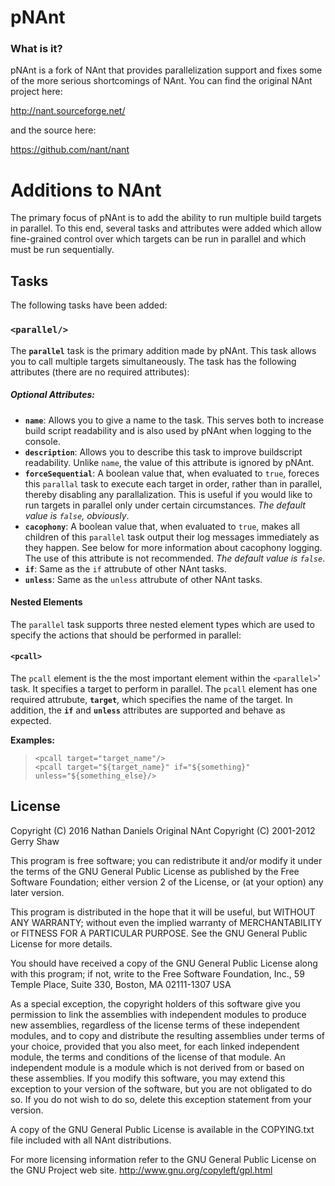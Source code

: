 # pNAnt

### What is it? 

pNAnt is a fork of NAnt that provides parallelization support and fixes some of the more serious shortcomings of NAnt.  You can find the original NAnt project here:

http://nant.sourceforge.net/

and the source here:

https://github.com/nant/nant

# Additions to NAnt

The primary focus of pNAnt is to add the ability to run multiple build targets in parallel.  To this end, several tasks and attributes were added which allow fine-grained control over which targets can be run in parallel and which must be run sequentially.

## Tasks
The following tasks have been added:

### `<parallel/>`

The __`parallel`__ task is the primary addition made by pNAnt.  This task allows you to call multiple targets simultaneously.
The task has the following attributes (there are no required attributes):

##### Optional Attributes:
* __`name`__: Allows you to give a name to the task.  This serves both to increase build script readability and is also used by pNAnt when logging to the console.  
* __`description`__: Allows you to describe this task to improve buildscript readability.  Unlike `name`, the value of this attribute is ignored by pNAnt.  
* __`forceSequential`__: A boolean value that, when evaluated to `true`, foreces this `parallal` task to execute each target in order, rather than in parallel, thereby disabling any parallalization.  This is useful if you would like to run targets in parallel only under certain circumstances.  _The default value is `false`, obviously_.  
* __`cacophony`__: A boolean value that, when evaluated to `true`, makes all children of this `parallel` task output their log messages immediately as they happen.  See below for more information about cacophony logging.  The use of this attribute is not recommended.  _The default value is `false`_.  
* __`if`__: Same as the `if` attrubute of other NAnt tasks.
* __`unless`__: Same as the `unless` attrubute of other NAnt tasks.

#### Nested Elements
The `parallel` task supports three nested element types which are used to specify the actions that should be performed in parallel:

#### __`<pcall>`__
The `pcall` element is the the most important element within the `<parallel>`' task.  It specifies a target to perform in parallel.  The `pcall` element has one required attrubute, __`target`__, which specifies the name of the target.  In addition, the __`if`__ and __`unless`__ attributes are supported and behave as expected.

__Examples:__
>`<pcall target="target_name"/>`  
>`<pcall target="${target_name}" if="${something}" unless="${something_else}/>`

License
-------
Copyright (C) 2016 Nathan Daniels
Original NAnt Copyright (C) 2001-2012 Gerry Shaw

This program is free software; you can redistribute it and/or modify
it under the terms of the GNU General Public License as published by
the Free Software Foundation; either version 2 of the License, or
(at your option) any later version.

This program is distributed in the hope that it will be useful,
but WITHOUT ANY WARRANTY; without even the implied warranty of
MERCHANTABILITY or FITNESS FOR A PARTICULAR PURPOSE.  See the
GNU General Public License for more details.

You should have received a copy of the GNU General Public License
along with this program; if not, write to the Free Software
Foundation, Inc., 59 Temple Place, Suite 330, Boston, MA  02111-1307 USA

As a special exception, the copyright holders of this software give you
permission to link the assemblies with independent modules to produce new
assemblies, regardless of the license terms of these independent modules,
and to copy and distribute the resulting assemblies under terms of your
choice, provided that you also meet, for each linked independent module,
the terms and conditions of the license of that module. An independent
module is a module which is not derived from or based on these assemblies.
If you modify this software, you may extend this exception to your version
of the software, but you are not obligated to do so. If you do not wish to
do so, delete this exception statement from your version. 

A copy of the GNU General Public License is available in the COPYING.txt file 
included with all NAnt distributions.

For more licensing information refer to the GNU General Public License on the 
GNU Project web site.
http://www.gnu.org/copyleft/gpl.html

